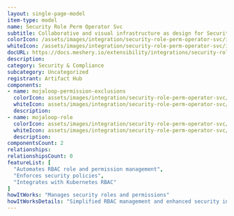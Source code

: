 ```yaml
---
layout: single-page-model
item-type: model
name: Security Role Perm Operator Svc
subtitle: Collaborative and visual infrastructure as design for Security Role Perm Operator Svc
colorIcon: /assets/images/integration/security-role-perm-operator-svc/icons/color/security-role-perm-operator-svc-color.svg
whiteIcon: /assets/images/integration/security-role-perm-operator-svc/icons/white/security-role-perm-operator-svc-white.svg
docURL: https://docs.meshery.io/extensibility/integrations/security-role-perm-operator-svc
description: 
category: Security & Compliance
subcategory: Uncategorized
registrant: Artifact Hub
components: 
- name: mojaloop-permission-exclusions
  colorIcon: assets/images/integration/security-role-perm-operator-svc/components/mojaloop-permission-exclusions/icons/color/mojaloop-permission-exclusions-color.svg
  whiteIcon: assets/images/integration/security-role-perm-operator-svc/components/mojaloop-permission-exclusions/icons/white/mojaloop-permission-exclusions-white.svg
  description: 
- name: mojaloop-role
  colorIcon: assets/images/integration/security-role-perm-operator-svc/components/mojaloop-role/icons/color/mojaloop-role-color.svg
  whiteIcon: assets/images/integration/security-role-perm-operator-svc/components/mojaloop-role/icons/white/mojaloop-role-white.svg
  description: 
componentsCount: 2
relationships: 
relationshipsCount: 0
featureList: [
  "Automates RBAC role and permission management",
  "Enforces security policies",
  "Integrates with Kubernetes RBAC"
]
howItWorks: "Manages security roles and permissions"
howItWorksDetails: "Simplified RBAC management and enhanced security in Kubernetes"
---
```

